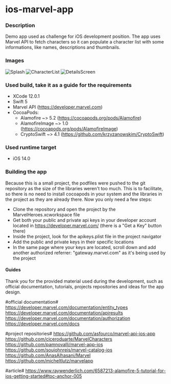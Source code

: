 # ios-marvel-app
### Description
Demo app used as challenge for iOS development position.
The app uses Marvel API to fetch characters so it can populate a character list with some informations, like names, descriptions and thumbnails.

### Images
![Splash](https://imgur.com/BeoJX79)
![CharacterList](https://imgur.com/D5zCehE)
![DetailsScreen](https://imgur.com/gLCysf1)

### Used build, take it as a guide for the requirements
- XCode 12.0.1
- Swift 5
- Marvel API (https://developer.marvel.com)
- CocoaPods:
  - Alamofire ~> 5.2 (https://cocoapods.org/pods/Alamofire)
  - AlamofireImage ~> 1.0 (https://cocoapods.org/pods/AlamofireImage)
  - CryptoSwift ~> 4.1 (https://github.com/krzyzanowskim/CryptoSwift)

### Used runtime target 
- iOS 14.0

### Building the app
Because this is a small project, the podfiles were pushed to the git repository as the size of the libraries weren't too much.
This is to facilitate, so there is no need to install cocoapods in your system and the libraries in the project as they are already there.
Now you only need a few steps:
- Clone the repository and open the project by the MarvelHeroes.xcworkspace file 
- Get both your public and private api keys in your developer account located in https://developer.marvel.com/ (there is a "Get a Key" button there)
 - Inside the project, look for the apikeys.plist file in the project navigator
 - Add the public and private keys in their specific locations
 - In the same page where your keys are located, scroll down and add another authorized referrer: "gateway.marvel.com" as it's being used by the project

#### Guides
Thank you for the provided material used during the development, such as official documentation, tutorials, projects repositories and ideas for the app design.

#official documentation#
https://developer.marvel.com/documentation/entity_types
https://developer.marvel.com/documentation/apiresults
https://developer.marvel.com/documentation/authorization
https://developer.marvel.com/docs

#project repositories#
https://github.com/asfourco/marvel-api-ios-app
https://github.com/ciceroduarte/MarvelCharacters
https://github.com/pamnovalli/marvel-app-ios
https://github.com/soujohnreis/marvel-catalog-ios
https://github.com/AnasAlhasani/Marvel
https://github.com/micheltlutz/marvelapp

#article#
https://www.raywenderlich.com/6587213-alamofire-5-tutorial-for-ios-getting-started#toc-anchor-005